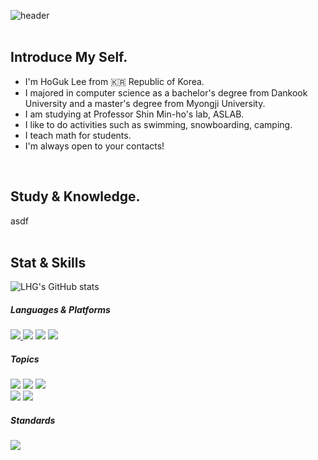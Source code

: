 ![header](https://capsule-render.vercel.app/api?type=waving&color=gradient&height=200&section=header&text=Hi%20there!🍪&fontAlign=53&fontAlignY=35&fontSize=70&animation=twinkling)  
<br>

## Introduce My Self. 
  
- I'm HoGuk Lee from 🇰🇷 Republic of Korea. 
- I majored in computer science as a bachelor's degree from Dankook University and a master's degree from Myongji University. 
- I am studying at Professor Shin Min-ho's lab, ASLAB.
- I like to do activities such as swimming, snowboarding, camping.
- I teach math for students.
- I'm always open to your contacts!
<br> 

## Study & Knowledge. 
asdf  
<br>

## Stat & Skills 

![LHG's GitHub stats](https://github-readme-stats.vercel.app/api?username=Hoka1005&count_private=true&hide=stars,contribs&show_icons=true&theme=vue)

<!-- ![Top Langs](https://github-readme-stats.vercel.app/api/top-langs/?username=Hoka1005&layout=compact&hide=C++,QMake,Java) -->

##### Languages & Platforms
<a href="" target="_blank"><img src="https://img.shields.io/badge/C-00DFA2?style=for-the-badge&logoColor=white"/>
<a href="" target="_blank"><img src="https://img.shields.io/badge/C++-47A992?style=for-the-badge&logoColor=white"/></a>
<a href="" target="_blank"><img src="https://img.shields.io/badge/Java-blue?style=for-the-badge&logoColor=white"/></a>
<a href="" target="_blank"><img src="https://img.shields.io/badge/VSCode-2CD3E1?style=for-the-badge&logoColor=white"/></a>
<br>
##### Topics
<a href="" target="_blank"><img src="https://img.shields.io/badge/OpenSSL-30A2FF?style=for-the-badge&logoColor=white"/></a>
<a href="" target="_blank"><img src="https://img.shields.io/badge/MbedTLS-00C4FF?style=for-the-badge&logoColor=white"/></a>
<a href="" target="_blank"><img src="https://img.shields.io/badge/Algorithm-DDE6ED?style=for-the-badge&logoColor=white"/></a><br>
<a href="" target="_blank"><img src="https://img.shields.io/badge/Eletric Vehicle-1B9C85?style=for-the-badge&logoColor=white"/></a>
<a href="" target="_blank"><img src="https://img.shields.io/badge/EV Charger-FFD95A?style=for-the-badge&logoColor=white"/></a>
<br>
##### Standards
<a href="" target="_blank"><img src="https://img.shields.io/badge/ISO 15118-526D82?style=for-the-badge&logoColor=white"/></a>
